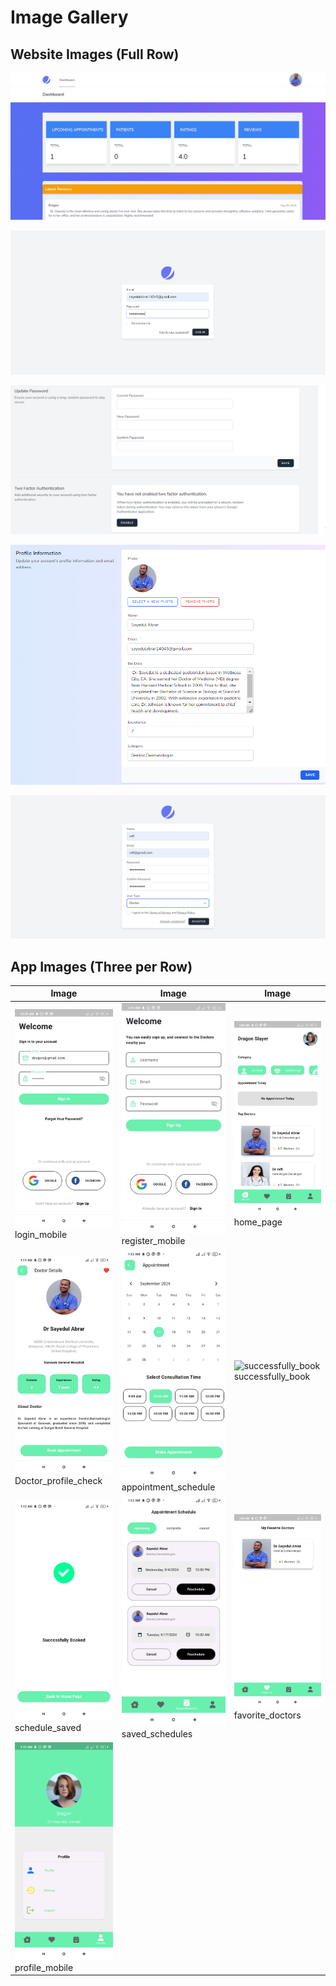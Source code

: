 # Image Gallery

## Website Images (Full Row)
![dashboard.PNG](Laravel_Backend_api_for_app_web/public/images/dashboard.PNG)

![login.PNG](Laravel_Backend_api_for_app_web/public/images/login.PNG)

![other_jetstream_features.PNG](Laravel_Backend_api_for_app_web/public/images/other_jetstream_features.PNG)

![profile.PNG](Laravel_Backend_api_for_app_web/public/images/profile.PNG)

![register.PNG](Laravel_Backend_api_for_app_web/public/images/register.PNG)

## App Images (Three per Row)

| Image | Image | Image |
|-------|-------|-------|
| ![login_mobile](Laravel_Backend_api_for_app_web/public/images/login_mobile.jpg)<br>login_mobile | ![register_mobile](Laravel_Backend_api_for_app_web/public/images/register_mobile.jpg)<br>register_mobile | ![home_page](Laravel_Backend_api_for_app_web/public/images/home_page.jpg)<br>home_page |
| ![Doctor_profile_check](Laravel_Backend_api_for_app_web/public/images/Doctor_profile_check.jpg)<br>Doctor_profile_check | ![appointment_schedule](Laravel_Backend_api_for_app_web/public/images/appointment_schedule.jpg)<br>appointment_schedule | ![successfully_book](Laravel_Backend_api_for_app_web/public/images/successfully_book.jpg)<br>successfully_book |
| ![schedule_saved](Laravel_Backend_api_for_app_web/public/images/schedule%20saved.jpg)<br>schedule_saved | ![saved_schedules](Laravel_Backend_api_for_app_web/public/images/saved_schedules.jpg)<br>saved_schedules | ![favorite_doctors](Laravel_Backend_api_for_app_web/public/images/favorite_doctors.jpg)<br>favorite_doctors |
| ![profile_mobile](Laravel_Backend_api_for_app_web/public/images/profile_mobile.jpg)<br>profile_mobile | | |
